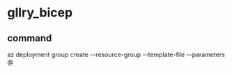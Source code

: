 # gllry_bicep
## command
az deployment group create --resource-group <resource-group-name> --template-file <template-file-path> --parameters @<parameter-file-path>